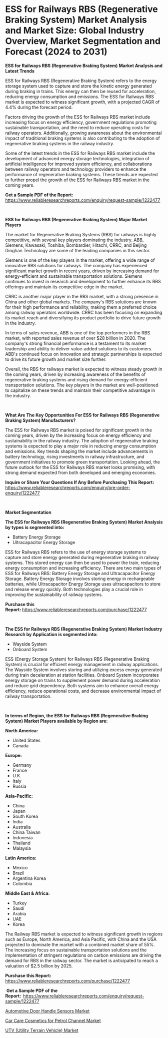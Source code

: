 <p><h1>ESS for Railways RBS (Regenerative Braking System) Market Analysis and Market Size: Global Industry Overview, Market Segmentation and Forecast (2024 to 2031)</h1></p><p><strong>ESS for Railways RBS (Regenerative Braking System) Market Analysis and Latest Trends</strong></p>
<p><p>ESS for Railways RBS (Regenerative Braking System) refers to the energy storage system used to capture and store the kinetic energy generated during braking in trains. This energy can then be reused for acceleration, reducing energy consumption and emissions. The ESS for Railways RBS market is expected to witness significant growth, with a projected CAGR of 4.4% during the forecast period.</p><p>Factors driving the growth of the ESS for Railways RBS market include increasing focus on energy efficiency, government regulations promoting sustainable transportation, and the need to reduce operating costs for railway operators. Additionally, growing awareness about the environmental impact of traditional braking systems is also contributing to the adoption of regenerative braking systems in the railway industry.</p><p>Some of the latest trends in the ESS for Railways RBS market include the development of advanced energy storage technologies, integration of artificial intelligence for improved system efficiency, and collaborations between railway operators and technology providers to enhance the performance of regenerative braking systems. These trends are expected to further propel the growth of the ESS for Railways RBS market in the coming years.</p></p>
<p><strong>Get a Sample PDF of the Report:&nbsp;</strong> <a href="https://www.reliableresearchreports.com/enquiry/request-sample/1222477">https://www.reliableresearchreports.com/enquiry/request-sample/1222477</a></p>
<p>&nbsp;</p>
<p><strong>ESS for Railways RBS (Regenerative Braking System) Major Market Players</strong></p>
<p><p>The market for Regenerative Braking Systems (RBS) for railways is highly competitive, with several key players dominating the industry. ABB, Siemens, Kawasaki, Toshiba, Bombardier, Hitachi, CRRC, and Beijing Dinghan Technology are some of the leading companies in this sector.</p><p>Siemens is one of the key players in the market, offering a wide range of innovative RBS solutions for railways. The company has experienced significant market growth in recent years, driven by increasing demand for energy-efficient and sustainable transportation solutions. Siemens continues to invest in research and development to further enhance its RBS offerings and maintain its competitive edge in the market.</p><p>CRRC is another major player in the RBS market, with a strong presence in China and other global markets. The company's RBS solutions are known for their high performance and reliability, making them a preferred choice among railway operators worldwide. CRRC has been focusing on expanding its market reach and diversifying its product portfolio to drive future growth in the industry.</p><p>In terms of sales revenue, ABB is one of the top performers in the RBS market, with reported sales revenue of over $28 billion in 2020. The company's strong financial performance is a testament to its market leadership and ability to deliver value-added solutions to its customers. ABB's continued focus on innovation and strategic partnerships is expected to drive its future growth and market size further.</p><p>Overall, the RBS for railways market is expected to witness steady growth in the coming years, driven by increasing awareness of the benefits of regenerative braking systems and rising demand for energy-efficient transportation solutions. The key players in the market are well-positioned to capitalize on these trends and maintain their competitive advantage in the industry.</p></p>
<p>&nbsp;</p>
<p><strong>What Are The Key Opportunities For ESS for Railways RBS (Regenerative Braking System) Manufacturers?</strong></p>
<p><p>The ESS for Railways RBS market is poised for significant growth in the coming years, driven by the increasing focus on energy efficiency and sustainability in the railway industry. The adoption of regenerative braking systems is expected to play a major role in reducing energy consumption and emissions. Key trends shaping the market include advancements in battery technology, rising investments in railway infrastructure, and government initiatives to promote green transportation. Looking ahead, the future outlook for the ESS for Railways RBS market looks promising, with strong demand expected from both developed and emerging economies.</p></p>
<p><strong>Inquire or Share Your Questions If Any Before Purchasing This Report:</strong> <a href="https://www.reliableresearchreports.com/enquiry/pre-order-enquiry/1222477">https://www.reliableresearchreports.com/enquiry/pre-order-enquiry/1222477</a></p>
<p>&nbsp;</p>
<p><strong>Market Segmentation</strong></p>
<p><strong>The ESS for Railways RBS (Regenerative Braking System) Market Analysis by types is segmented into:</strong></p>
<p><ul><li>Battery Energy Storage</li><li>Ultracapacitor Energy Storage</li></ul></p>
<p><p>ESS for Railways RBS refers to the use of energy storage systems to capture and store energy generated during regenerative braking in railway systems. This stored energy can then be used to power the train, reducing energy consumption and increasing efficiency. There are two main types of ESS for Railways RBS: Battery Energy Storage and Ultracapacitor Energy Storage. Battery Energy Storage involves storing energy in rechargeable batteries, while Ultracapacitor Energy Storage uses ultracapacitors to store and release energy quickly. Both technologies play a crucial role in improving the sustainability of railway systems.</p></p>
<p><strong>Purchase this Report:&nbsp;</strong><a href="https://www.reliableresearchreports.com/purchase/1222477">https://www.reliableresearchreports.com/purchase/1222477</a></p>
<p>&nbsp;</p>
<p><strong>The ESS for Railways RBS (Regenerative Braking System) Market Industry Research by Application is segmented into:</strong></p>
<p><ul><li>Wayside System</li><li>Onboard System</li></ul></p>
<p><p>ESS (Energy Storage System) for Railways RBS (Regenerative Braking System) is crucial for efficient energy management in railway applications. The Wayside System involves storing and utilizing excess energy generated during train deceleration at station facilities. Onboard System incorporates energy storage on trains to supplement power demand during acceleration and reduce grid dependency. Both systems aim to enhance overall energy efficiency, reduce operational costs, and decrease environmental impact of railway transportation.</p></p>
<p>&nbsp;</p>
<p><strong>In terms of Region, the ESS for Railways RBS (Regenerative Braking System) Market Players available by Region are:</strong></p>
<p>
    <p> <strong> North America: </strong>
        <ul>
            <li>United States</li>
            <li>Canada</li>
        </ul>
        </p> 
    <p> <strong> Europe: </strong>
        <ul>
            <li>Germany</li>
            <li>France</li>
            <li>U.K.</li>
            <li>Italy</li>
            <li>Russia</li>
        </ul>
        </p> 
    <p> <strong> Asia-Pacific: </strong>
        <ul>
            <li>China</li>
            <li>Japan</li>
            <li>South Korea</li>
            <li>India</li>
            <li>Australia</li>
            <li>China Taiwan</li>
            <li>Indonesia</li>
            <li>Thailand</li>
            <li>Malaysia</li>
        </ul>
        </p> 
    <p> <strong> Latin America: </strong>
        <ul>
            <li>Mexico</li>
            <li>Brazil</li>
            <li>Argentina Korea</li>
            <li>Colombia</li>
        </ul>
        </p> 
    <p> <strong> Middle East & Africa: </strong>
        <ul>
            <li>Turkey</li>
            <li>Saudi</li>
            <li>Arabia</li>
            <li>UAE</li>
            <li>Korea</li>
        </ul>
    </p>
    </p>
<p><p>The Railway RBS market is expected to witness significant growth in regions such as Europe, North America, and Asia Pacific, with China and the USA projected to dominate the market with a combined market share of 55%. The increasing focus on sustainable transportation solutions and the implementation of stringent regulations on carbon emissions are driving the demand for RBS in the railway sector. The market is anticipated to reach a valuation of $2.5 billion by 2025.</p></p>
<p><strong>Purchase this Report: </strong><a href="https://www.reliableresearchreports.com/purchase/1222477">https://www.reliableresearchreports.com/purchase/1222477</a></p>
<p>&nbsp;<strong>Get a Sample PDF of the Report:&nbsp;&nbsp;</strong><a href="https://www.reliableresearchreports.com/enquiry/request-sample/1222477">https://www.reliableresearchreports.com/enquiry/request-sample/1222477</a></p>
<p><strong></strong></p>
<p><p><a href="https://github.com/pjcfca/Market-Research-Report-List-1/blob/main/automotive-door-handle-sensors-market.md">Automotive Door Handle Sensors Market</a></p><p><a href="https://github.com/wusalecollins540tpqoz/Market-Research-Report-List-1/blob/main/car-care-cosmetics-for-petrol-channel-market.md">Car Care Cosmetics for Petrol Channel Market</a></p><p><a href="https://github.com/johnbach50/Market-Research-Report-List-2/blob/main/utv-utility-terrain-vehicle-market.md">UTV (Utility Terrain Vehicle) Market</a></p></p>
